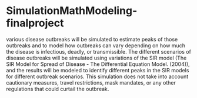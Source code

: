 # SimulationMathModeling-finalproject

various disease outbreaks will be simulated to estimate peaks of those outbreaks and to model how outbreaks can vary depending on how much the disease is infectious, deadly, or transmissible. The different scenarios of disease outbreaks will be simulated using variations of the SIR model (The SIR Model for Spread of Disease - The Differential Equation Model. (2004)), and the results will be modeled to identify different peaks in the SIR models for different outbreak scenarios. This simulation does not take into account cautionary measures, travel restrictions, mask mandates, or any other regulations that could curtail the outbreak.
